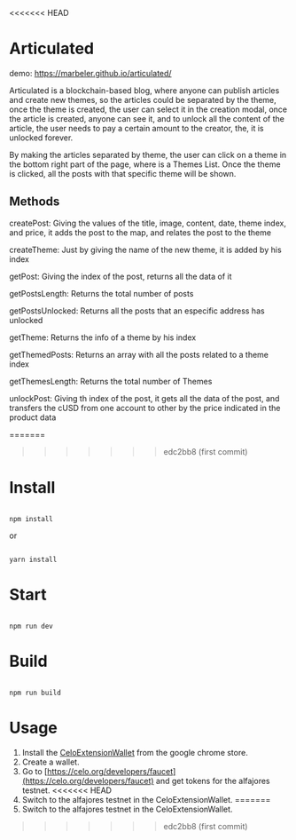 <<<<<<< HEAD
# Articulated
demo: https://marbeler.github.io/articulated/

Articulated is a blockchain-based blog, where anyone can publish articles and create new themes, so the articles could be separated by the theme, once the theme is created, the user can select it in the creation modal, once the article is created, anyone can see it, and to unlock all the content of the article, the user needs to pay a certain amount to the creator, the, it is unlocked forever.

By making the articles separated by theme, the user can click on a theme in the bottom right part of the page, where is a Themes List. Once the theme is clicked, all the posts with that specific theme will be shown.

## Methods
createPost: Giving the values of the title, image, content, date, theme index, and price, it adds the post to the map, and relates the post to the theme

createTheme: Just by giving the name of the new theme, it is added by his index

getPost: Giving the index of the post, returns all the data of it

getPostsLength: Returns the total number of posts

getPostsUnlocked: Returns all the posts that an especific address has unlocked

getTheme: Returns the info of a theme by his index

getThemedPosts: Returns an array with all the posts related to a theme index

getThemesLength: Returns the total number of Themes

unlockPost: Giving th index of the post, it gets all the data of the post, and transfers the cUSD from one account to other by the price indicated in the product data

=======
>>>>>>> edc2bb8 (first commit)
# Install

```

npm install

```

or 

```

yarn install

```

# Start

```

npm run dev

```

# Build

```

npm run build

```
# Usage
1. Install the [CeloExtensionWallet](https://chrome.google.com/webstore/detail/celoextensionwallet/kkilomkmpmkbdnfelcpgckmpcaemjcdh?hl=en) from the google chrome store.
2. Create a wallet.
3. Go to [https://celo.org/developers/faucet](https://celo.org/developers/faucet) and get tokens for the alfajores testnet.
<<<<<<< HEAD
4. Switch to the alfajores testnet in the CeloExtensionWallet.
=======
4. Switch to the alfajores testnet in the CeloExtensionWallet.
>>>>>>> edc2bb8 (first commit)
